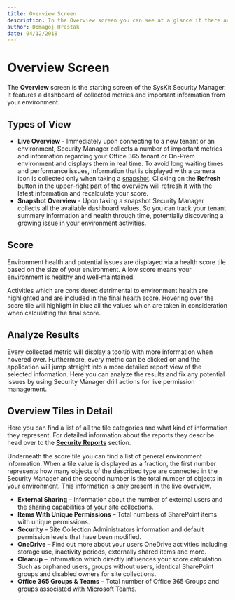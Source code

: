 ```yaml
---
title: Overview Screen
description: In the Overview screen you can see at a glance if there are any potential issues in your environment.
author: Domagoj Hrestak
date: 04/12/2018
---
```


# Overview Screen

The **Overview** screen is the starting screen of the SysKit Security Manager. It features a dashboard of collected metrics and important information from your environment.

## Types of View

* **Live Overview** - Immediately upon connecting to a new tenant or an environment, Security Manager collects a number of important metrics and information regarding your Office 365 tenant or On-Prem environment and displays them in real time. To avoid long waiting times and performance issues, information that is displayed with a camera icon is collected only when taking a [snapshot](basics.md#snapshot). Clicking on the **Refresh** button in the upper-right part of the overview will refresh it with the latest information and recalculate your score.
* **Snapshot Overview** - Upon taking a snapshot Security Manager collects all the available dashboard values. So you can track your tenant summary information and health through time, potentially discovering a growing issue in your environment activities.

## Score

Environment health and potential issues are displayed via a health score tile based on the size of your environment. A low score means your environment is healthy and well-maintained.

Activities which are considered detrimental to environment health are highlighted and are included in the final health score. Hovering over the score tile will highlight in blue all the values which are taken in consideration when calculating the final score.

## Analyze Results

Every collected metric will display a tooltip with more information when hovered over. Furthermore, every metric can be clicked on and the application will jump straight into a more detailed report view of the selected information. Here you can analyze the results and fix any potential issues by using Security Manager drill actions for live permission management.

## Overview Tiles in Detail

Here you can find a list of all the tile categories and what kind of information they represent. For detailed information about the reports they describe head over to the [**Security Reports**](permissions-reports-screen.md) section.

Underneath the score tile you can find a list of general environment information. When a tile value is displayed as a fraction, the first number represents how many objects of the described type are connected in the Security Manager and the second number is the total number of objects in your environment. This information is only present in the live overview.

* **External Sharing** – Information about the number of external users and the sharing capabilities of your site collections.
* **Items With Unique Permissions** – Total numbers of SharePoint items with unique permissions.
* **Security** – Site Collection Administrators information and default permission levels that have been modified.
* **OneDrive** – Find out more about your users OneDrive activities including storage use, inactivity periods, externally shared items and more.
* **Cleanup** – Information which directly influences your score calculation. Such as orphaned users, groups without users, identical SharePoint groups and disabled owners for site collections.
* **Office 365 Groups & Teams** – Total number of Office 365 Groups and groups associated with Microsoft Teams.

